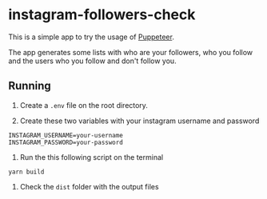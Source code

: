 # instagram-followers-check
This is a simple app to try the usage of [Puppeteer](https://pptr.dev/).

The app generates some lists with who are your followers, who you follow and the users who you follow and don't follow you.

## Running
1. Create a `.env` file on the root directory.

1. Create these two variables with your instagram username and password
```ssh
INSTAGRAM_USERNAME=your-username
INSTAGRAM_PASSWORD=your-password
```

1. Run the this following script on the terminal
```ssh
yarn build
```

1. Check the `dist` folder with the output files
